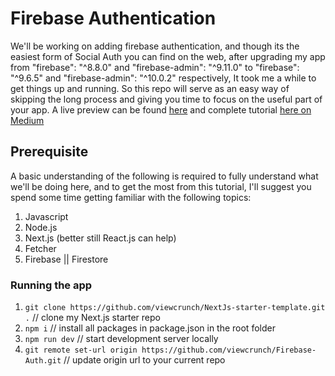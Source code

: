 # Firebase Authentication

We'll be working on adding firebase authentication, and though its the easiest form of Social Auth you can find on the web, after upgrading my app from "firebase": "^8.8.0" and "firebase-admin": "^9.11.0" to "firebase": "^9.6.5" and "firebase-admin": "^10.0.2" respectively, It took me a while to get things up and running. So this repo will serve as an easy way of skipping the long process and giving you time to focus on the useful part of your app. A live preview can be found [here](firebase9auth.vercel.app) and complete tutorial [here on Medium](https://viewcrunch.medium.com/a-practical-example-using-mongodb-atlas-search-144ab2d4ed78)

## Prerequisite

A basic understanding of the following is required to fully understand what we'll be doing here, and to get the most from this tutorial, I'll suggest you spend some time getting familiar with the following topics:

1. Javascript
2. Node.js
3. Next.js (better still React.js can help)
4. Fetcher
5. Firebase || Firestore

### Running the app

1. `git clone https://github.com/viewcrunch/NextJs-starter-template.git .` // clone my Next.js starter repo
2. `npm i` // install all packages in package.json in the root folder
3. `npm run dev` // start development server locally
4. `git remote set-url origin https://github.com/viewcrunch/Firebase-Auth.git` // update origin url to your current repo
